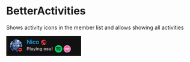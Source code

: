 # BetterActivities

Shows activity icons in the member list and allows showing all activities

![Screenshot](screenshot.png)
